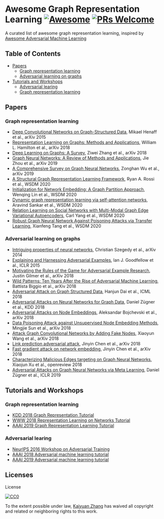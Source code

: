 # Awesome Graph Representation Learning [![Awesome](https://cdn.rawgit.com/sindresorhus/awesome/d7305f38d29fed78fa85652e3a63e154dd8e8829/media/badge.svg)](https://github.com/sindresorhus/awesome) [![PRs Welcome](https://img.shields.io/badge/PRs-welcome-brightgreen.svg?style=flat-square)](http://makeapullrequest.com)


A curated list of awesome graph representation learning, inspired by [Awesome Adversarial Machine Learning](https://github.com/yenchenlin/awesome-adversarial-machine-learning)

## Table of Contents

 - [Papers](#papers)
    - [Graph representation learning](#Graph-representation-learning)
    - [Adversarial learning on graphs](#Adversarial-learning-on-graphs)
 - [Tutorials and Workshops](#Tutorials-and-Workshops)
    - [Adversarial learing](#Adversarial-learing-1)
    - [Graph representation learning](#Graph-representation-learning-1)

## Papers

### Graph representation learning
- [Deep Convolutional Networks on Graph-Structured Data](https://arxiv.org/pdf/1506.05163), Mikael Henaff et al., arXiv 2015
- [Representation Learning on Graphs: Methods and Applications](https://arxiv.org/pdf/1709.05584), William L. Hamilton et al., arXiv 2018
- [Deep Learning on Graphs: A Survey](https://arxiv.org/pdf/1812.04202), Ziwei Zhang et al., arXiv 2018
- [Graph Neural Networks: A Review of Methods and Applications](https://arxiv.org/pdf/1812.08434), Jie Zhou et al., arXiv 2019
- [A Comprehensive Survey on Graph Neural Networks](https://arxiv.org/pdf/1901.00596), Zonghan Wu et al., arXiv 2019
- [A Structural Graph Representation Learning Framework](http://ryanrossi.com/pubs/WSDM20-structural-node-embedding-framework.pdf), Ryan A. Rossi et al., WSDM 2020
- [Initialization for Network Embedding: A Graph Partition Approach](https://arxiv.org/abs/1908.10697), Wenqing Lin et al., WSDM 2020
- [Dynamic graph representation learning via self-attention networks](https://arxiv.org/abs/1812.09430), Aravind Sankar et al., WSDM 2020
- [Relation Learning on Social Networks with Multi-Modal Graph Edge Variational Autoencoders](https://arxiv.org/abs/1911.05465), Carl Yang et al., WSDM 2020
- [Robust Graph Neural Network Against Poisoning Attacks via Transfer Learning](https://arxiv.org/abs/1908.07558), Xianfeng Tang et al., WSDM 2020

### Adversarial learning on graphs
- [Intriguing properties of neural networks](https://arxiv.org/pdf/1312.6199), Christian Szegedy et al., arXiv 2014
- [Explaining and Harnessing Adversarial Examples](https://arxiv.org/pdf/1412.6572), Ian J. Goodfellow et al., ICLR 2015
- [Motivating the Rules of the Game for Adversarial Example Research](https://arxiv.org/pdf/1807.06732), Justin Gilmer et al., arXiv 2018
- [Wild Patterns: Ten Years After the Rise of Adversarial Machine Learning](https://arxiv.org/pdf/1712.03141), Battista Biggio et al., arXiv 2018
- [Adversarial Attack on Graph Structured Data](https://arxiv.org/pdf/1806.02371), Hanjun Dai et al., ICML 2018
- [Adversarial Attacks on Neural Networks for Graph Data](https://arxiv.org/pdf/1805.07984.pdf), Daniel Zügner et al., KDD 2018
- [Adversarial Attacks on Node Embeddings](https://arxiv.org/pdf/1809.01093), Aleksandar Bojchevski et al., arXiv 2018
- [Data Poisoning Attack against Unsupervised Node Embedding Methods](https://arxiv.org/pdf/1810.12881.pdf), Mingjie Sun et al., arXiv 2018
- [Attack Graph Convolutional Networks by Adding Fake Nodes](https://arxiv.org/pdf/1810.10751), Xiaoyun Wang et al., arXiv 2018
- [Link prediction adversarial attack](https://arxiv.org/pdf/1810.01110), Jinyin Chen et al., arXiv 2018
- [Fast gradient attack on network embedding](https://arxiv.org/pdf/1809.02797), Jinyin Chen et al., arXiv 2018
- [Characterizing Malicious Edges targeting on Graph Neural Networks](https://openreview.net/pdf?id=HJxdAoCcYX), Xiaojun Xu et al., openreview 2018
- [Adversarial Attacks on Graph Neural Networks via Meta Learning](https://openreview.net/pdf?id=Bylnx209YX), Daniel Zügner et al., ICLR 2019

## Tutorials and Workshops

### Graph representation learning
- [KDD 2018 Graph Representation Tutorial]( https://ivanbrugere.github.io/kdd2018/)
- [WWW 2018 Representation Learning on Networks Tutorial](http://snap.stanford.edu/proj/embeddings-www/)
- [AAAI 2019 Graph Representation Learning Tutorial ](https://jian-tang.com/files/AAAI19/aaai-grltutorial-part0-intro.pdf)

### Adversarial learing
- [NeurIPS 2016 Workshop on Adversarial Training](https://sites.google.com/site/nips2016adversarial/)
- [AAAI 2018 Adversarial machine learning tutorial](https://aaai18adversarial.github.io/)
- [AAAI 2019 Adversarial machine learning tutorial](https://aaai19adversarial.github.io/index.html#)




## Licenses
License

[![CC0](http://i.creativecommons.org/p/zero/1.0/88x31.png)](http://creativecommons.org/publicdomain/zero/1.0/)

To the extent possible under law, [Kaiyuan Zhang](https://kyzhang.me) has waived all copyright and related or neighboring rights to this work.